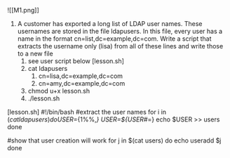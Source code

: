 ![[M1.png]]

1. A customer has exported a long list of LDAP user names.  These usernames are stored in the file ldapusers.  In this file, every user has a name in the format cn=list,dc=example,dc=com.  Write a script that extracts the username only (lisa) from all of these lines and write those to a new file
	1. see user script below [lesson.sh]
	2. cat ldapusers
		1. cn=lisa,dc=example,dc=com
		2. cn=amy,dc=example,dc=com
	3. chmod u+x lesson.sh
	4. ./lesson.sh

[lesson.sh]
#!/bin/bash
#extract the user names
for i in $(cat ldapusers)
do
	USER=${1%%,*}
	USER=${USER#*=}
	echo $USER >> users
done

#show that user creation will work
for j in $(cat users)
do
	echo useradd $j
done